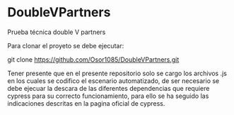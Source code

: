 # DoubleVPartners
Prueba técnica double V partners

Para clonar el proyeto se debe ejecutar:

git clone https://github.com/Osor1085/DoubleVPartners.git

Tener presente que en el presente repositorio solo se cargo los archivos .js en los cuales se codifico el escenario automatizado,
de ser necesario se debe ejecuar la descara de las diferentes dependencias que requiere cypress para su correcto funcionamiento, para ello
se ha seguido las indicaciones descritas en la pagina oficial de cypress.
